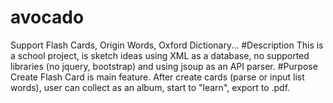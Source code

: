 # avocado
Support Flash Cards, Origin Words,  Oxford Dictionary...
#Description
This is a school project, is sketch ideas using XML as a database, no supported libraries (no jquery, bootstrap)
and using jsoup as an API parser.
#Purpose
Create Flash Card is main feature. After create cards (parse or input list words), user can collect as an album,
start to "learn", export to .pdf.
